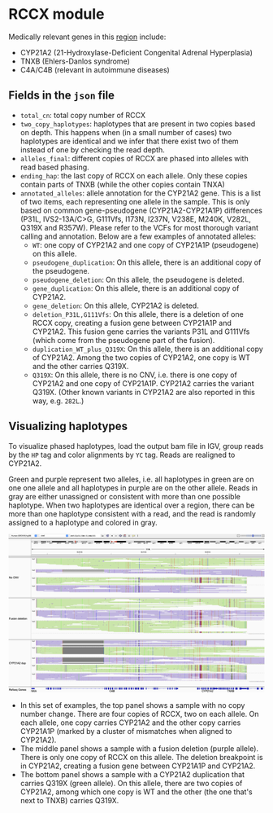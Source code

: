 # RCCX module

Medically relevant genes in this [region](https://www.ncbi.nlm.nih.gov/books/NBK1171/) include:
  - CYP21A2 (21-Hydroxylase-Deficient Congenital Adrenal Hyperplasia)
  - TNXB (Ehlers-Danlos syndrome)
  - C4A/C4B (relevant in autoimmune diseases)

## Fields in the `json` file

- `total_cn`: total copy number of RCCX
- `two_copy_haplotypes`: haplotypes that are present in two copies based on depth. This happens when (in a small number of cases) two haplotypes are identical and we infer that there exist two of them instead of one by checking the read depth.
- `alleles_final`: different copies of RCCX are phased into alleles with read based phasing. 
- `ending_hap`: the last copy of RCCX on each allele. Only these copies contain parts of TNXB (while the other copies contain TNXA)
- `annotated_alleles`: allele annotation for the CYP21A2 gene. This is a list of two items, each representing one allele in the sample. This is only based on common gene-pseudogene (CYP21A2-CYP21A1P) differences (P31L, IVS2-13A/C>G, G111Vfs, I173N, I237N, V238E, M240K, V282L, Q319X and R357W). Please refer to the VCFs for most thorough variant calling and annotation. Below are a few examples of annotated alleles:
  - `WT`: one copy of CYP21A2 and one copy of CYP21A1P (pseudogene) on this allele. 
  - `pseudogene_duplication`: On this allele, there is an additional copy of the pseudogene. 
  - `pseudogene_deletion`: On this allele, the pseudogene is deleted. 
  - `gene_duplication`: On this allele, there is an additional copy of CYP21A2. 
  - `gene_deletion`: On this allele, CYP21A2 is deleted.
  - `deletion_P31L,G111Vfs`: On this allele, there is a deletion of one RCCX copy, creating a fusion gene between CYP21A1P and CYP21A2. This fusion gene carries the variants P31L and G111Vfs (which come from the pseudogene part of the fusion). 
  - `duplication_WT_plus_Q319X`: On this allele, there is an additional copy of CYP21A2. Among the two copies of CYP21A2, one copy is WT and the other carries Q319X.
  - `Q319X`: On this allele, there is no CNV, i.e. there is one copy of CYP21A2 and one copy of CYP21A1P. CYP21A2 carries the variant Q319X. (Other known variants in CYP21A2 are also reported in this way, e.g. `282L`.)

## Visualizing haplotypes

To visualize phased haplotypes, load the output bam file in IGV, group reads by the `HP` tag and color alignments by `YC` tag. Reads are realigned to CYP21A2.

Green and purple represent two alleles, i.e. all haplotypes in green are on one one allele and all haplotypes in purple are on the other allele. Reads in gray are either unassigned or consistent with more than one possible haplotype. When two haplotypes are identical over a region, there can be more than one haplotype consistent with a read, and the read is randomly assigned to a haplotype and colored in gray. 

![RCCX examples](figures/RCCX.png)

- In this set of examples, the top panel shows a sample with no copy number change. There are four copies of RCCX, two on each allele. On each allele, one copy carries CYP21A2 and the other copy carries CYP21A1P (marked by a cluster of mismatches when aligned to CYP21A2).
- The middle panel shows a sample with a fusion deletion (purple allele). There is only one copy of RCCX on this allele. The deletion breakpoint is in CYP21A2, creating a fusion gene between CYP21A1P and CYP21A2.
- The bottom panel shows a sample with a CYP21A2 duplication that carries Q319X (green allele). On this allele, there are two copies of CYP21A2, among which one copy is WT and the other (the one that's next to TNXB) carries Q319X.

